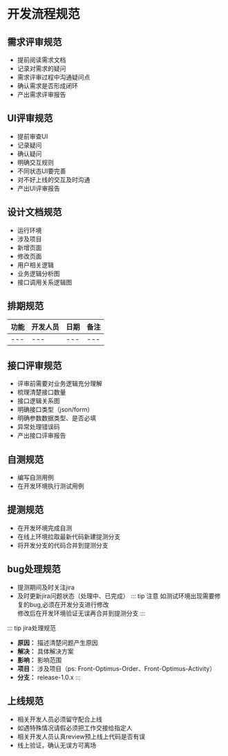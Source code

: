 # 开发流程规范

## 需求评审规范
- 提前阅读需求文档
- 记录对需求的疑问
- 需求评审过程中沟通疑问点
- 确认需求是否形成闭环
- 产出需求评审报告

## UI评审规范
- 提前审查UI
- 记录疑问
- 确认疑问
- 明确交互规则
- 不同状态UI要完善
- 对不好上线的交互及时沟通
- 产出UI评审报告

## 设计文档规范
- 运行环境
- 涉及项目
- 新增页面
- 修改页面
- 用户相关逻辑
- 业务逻辑分析图
- 接口调用关系逻辑图

## 排期规范
| 功能 | 开发人员 | 日期 | 备注
| --- | --- | --- | --- |
| --- | --- | --- | --- |

## 接口评审规范
- 评审前需要对业务逻辑充分理解
- 梳理清楚接口数量
- 接口逻辑关系图
- 明确接口类型（json/form）
- 明确参数数据类型、是否必填
- 异常处理错误码
- 产出接口评审报告

## 自测规范
- 编写自测用例
- 在开发环境执行测试用例

## 提测规范
- 在开发环境完成自测
- 在线上环境拉取最新代码新建提测分支
- 将开发分支的代码合并到提测分支

## bug处理规范
- 提测期间及时关注jira
- 及时更新jira问题状态（处理中、已完成）
::: tip 注意
如测试环境出现需要修复的bug,必须在开发分支进行修改  
修改后在开发环境验证无误再合并到提测分支
:::

::: tip jira处理规范
- **原因：** 描述清楚问题产生原因
- **解决：** 具体解决方案
- **影响：** 影响范围
- **项目：** 涉及项目（ps: Front-Optimus-Order、Front-Optimus-Activity）
- **分支：** release-1.0.x
:::

## 上线规范
- 相关开发人员必须留守配合上线
- 如遇特殊情况请假必须把工作交接给指定人
- 相关开发人员认真review预上线上代码是否有误
- 线上验证，确认无误方可离场

